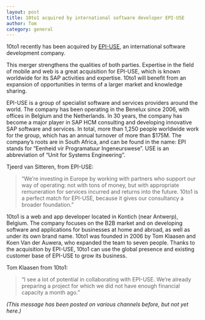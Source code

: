 ```yaml
---
layout: post
title: 10to1 acquired by international software developer EPI-USE
author: Tom
category: general
---
```

10to1 recently has been acquired by [EPI-USE](http://epiuse.com), an international software development company.

This merger strengthens the qualities of both parties. Expertise in the field of mobile and web is a great acquisition for EPI-USE, which is known worldwide for its SAP activities and expertise. 10to1 will benefit from an expansion of opportunities in terms of a larger market and knowledge sharing.

EPI-USE is a group of specialist software and services providers around the world. The company has been operating in the Benelux since 2006, with offices in Belgium and the Netherlands. In 30 years, the company has become a major player in SAP HCM consulting and developing innovative SAP software and services. In total, more than 1,250 people worldwide work for the group, which has an annual turnover of more than $175M.
The company’s roots are in South Africa, and can be found in the name: EPI stands for “Eenheid vir Programatuur Ingeneurswese”. USE is an abbreviation of “Unit for Systems Engineering”.

Tjeerd van Sitteren, from EPI-USE:
> “We’re investing in Europe by working with partners who support our way of operating: not with tons of money, but with appropriate remuneration for services incurred and returns into the future. 10to1 is a perfect match for EPI-USE, because it gives our consultancy a broader foundation.”

10to1 is a web and app developer located in Kontich (near Antwerp), Belgium. The company focuses on the B2B market and on developing software and applications for businesses at home and abroad, as well as under its own brand name. 10to1 was founded in 2006 by Tom Klaasen and Koen Van der Auwera, who expanded the team to seven people.
Thanks to the acquisition by EPI-USE, 10to1 can use the global presence and existing customer base of EPI-USE to grow its business.

Tom Klaasen from 10to1:
> “I see a lot of potential in collaborating with EPI-USE. We’re already preparing a project for which we did not have enough financial capacity a month ago.”

<i>(This message has been posted on various channels before, but not yet here.)</i>
